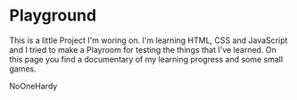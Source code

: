 # Playground
 This is a little Project I'm woring on.
 I'm learning HTML, CSS and JavaScript and I tried to make a Playroom for testing the things that I've learned.
 On this page you find a documentary of my learning progress and some small games.
 
 NoOneHardy
